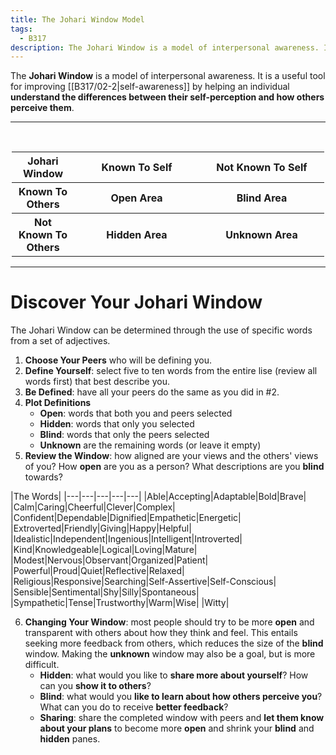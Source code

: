 ```yaml
---
title: The Johari Window Model
tags:
  - B317
description: The Johari Window is a model of interpersonal awareness. It can be used to improve self-awareness and the ability to work with others by allowing an individual to understand differences in self-perception and how others perceive them.
---
```

The **Johari Window** is a model of interpersonal awareness. It is a useful tool for improving [[B317/02-2|self-awareness]] by helping an individual **understand the differences between their self-perception and how others perceive them**.
___
<center>
<table style="max-width: 500px;">
	​<tr>
		<th style="width: 20%; text-align: center;">Johari Window</th>
		<th style="width: 40%">Known To Self</th>
		<th style="width: 40%">Not Known To Self</th>
	</tr>
	<tr>
		<th style="width: 20%">Known To Others</th>
		<th style="width: 40%; text-align: center;">Open Area</th>
		<th style="width: 40%; text-align: center;">Blind Area</th>
	</tr>
	<tr>
		<th style="width: 20%">Not Known To Others</th>
		<th style="width: 40%; text-align: center;">Hidden Area</th>
		<th style="width: 40%; text-align: center;">Unknown Area</th>
	</tr>
</table>
</center>

___
# Discover Your Johari Window
The Johari Window can be determined through the use of specific words from a set of adjectives.
1. **Choose Your Peers** who will be defining you.
2. **Define Yourself**: select five to ten words from the entire lise (review all words first) that best describe you.
3. **Be Defined**: have all your peers do the same as you did in #2.
4. **Plot Definitions**
	- **Open**: words that both you and peers selected
	- **Hidden**: words that only you selected
	- **Blind**: words that only the peers selected
	- **Unknown** are the remaining words (or leave it empty)
5. **Review the Window**: how aligned are your views and the others' views of you? How **open** are you as a person? What descriptions are you **blind** towards?

|The Words|
|---|---|---|---|---|
|Able|Accepting|Adaptable|Bold|Brave|
|Calm|Caring|Cheerful|Clever|Complex|
|Confident|Dependable|Dignified|Empathetic|Energetic|
|Extroverted|Friendly|Giving|Happy|Helpful|
|Idealistic|Independent|Ingenious|Intelligent|Introverted|
|Kind|Knowledgeable|Logical|Loving|Mature|
|Modest|Nervous|Observant|Organized|Patient|
|Powerful|Proud|Quiet|Reflective|Relaxed|
|Religious|Responsive|Searching|Self-Assertive|Self-Conscious|
|Sensible|Sentimental|Shy|Silly|Spontaneous|
|Sympathetic|Tense|Trustworthy|Warm|Wise|
|Witty|

6. **Changing Your Window**: most people should try to be more **open** and transparent with others about how they think and feel. This entails seeking more feedback from others, which reduces the size of the **blind** window. Making the **unknown** window may also be a goal, but is more difficult.
	- **Hidden**: what would you like to **share more about yourself**? How can you **show it to others**?
	- **Blind**: what would you **like to learn about how others perceive you**? What can you do to receive **better feedback**?
	- **Sharing**: share the completed window with peers and **let them know about your plans** to become more **open** and shrink your **blind** and **hidden** panes.